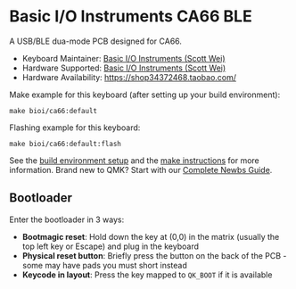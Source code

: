 # Basic I/O Instruments CA66 BLE

A USB/BLE dua-mode PCB designed for CA66.

* Keyboard Maintainer: [Basic I/O Instruments (Scott Wei)](https://github.com/scottywei)
* Hardware Supported: [Basic I/O Instruments (Scott Wei)](https://github.com/scottywei)
* Hardware Availability: https://shop34372468.taobao.com/

Make example for this keyboard (after setting up your build environment):

    make bioi/ca66:default

Flashing example for this keyboard:

    make bioi/ca66:default:flash

See the [build environment setup](https://docs.qmk.fm/#/getting_started_build_tools) and the [make instructions](https://docs.qmk.fm/#/getting_started_make_guide) for more information. Brand new to QMK? Start with our [Complete Newbs Guide](https://docs.qmk.fm/#/newbs).

## Bootloader

Enter the bootloader in 3 ways:

* **Bootmagic reset**: Hold down the key at (0,0) in the matrix (usually the top left key or Escape) and plug in the keyboard
* **Physical reset button**: Briefly press the button on the back of the PCB - some may have pads you must short instead
* **Keycode in layout**: Press the key mapped to `QK_BOOT` if it is available
